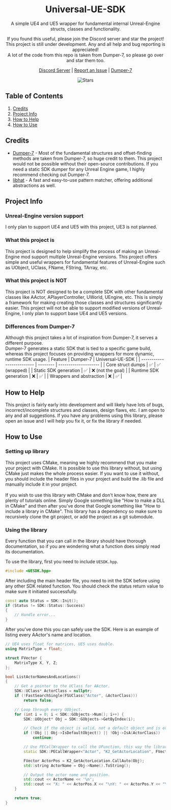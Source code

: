 ﻿<h1 align="center">Universal-UE-SDK</h1>

<p align="center">A simple UE4 and UE5 wrapper for fundamental internal Unreal-Engine structs, classes and functionality.
</p>
<p align="center">
  If you found this useful, please join the Discord server and star the project!<br>
  This project is still under development. Any and all help and bug reporting is appreciated!<br>
  A lot of the code from this repo is taken from Dumper-7, so please go over and star them too.
</p>

<p align="center">
	<a href="https://2ly.link/26uAo">Discord Server</a> |
	<a href="https://github.com/raax7/Universal-UE-SDK/issues">Report an Issue</a> |
	<a href="https://github.com/Encryqed/Dumper-7">Dumper-7</a>
</p>
<p align="center">
    <img alt="Stars" src="https://img.shields.io/github/stars/raax7/Universal-UE-SDK?color=blue&style=for-the-badge">
</p>

## Table of Contents
<ol>
    <li><a href="#credits">Credits</a></li>
    <li><a href="#project-info">Project Info</a></li>
    <li><a href="#how-to-help">How to Help</a></li>
    <li><a href="#how-to-use">How to Use</a></li>
</ol>


## Credits
- [Dumper-7](https://github.com/Encryqed/Dumper-7) - Most of the fundamental structures and offset-finding methods are taken from Dumper-7, so huge credit to them. This project would not be possible without their open-source contributions. If you need a static SDK dumper for any Unreal Engine game, I highly recommend checking out Dumper-7.
- [libhat](https://github.com/BasedInc/libhat) - A fast and easy-to-use pattern matcher, offering additional abstractions as well.


## Project Info
### Unreal-Engine version support
I only plan to support UE4 and UE5 with this project, UE3 is not planned.

### What this project is
This project is designed to help simplify the process of making an Unreal-Engine mod support multiple Unreal-Engine versions. This project offers simple and useful wrappers for fundamental features of Unreal-Engine such as UObject, UClass, FName, FString, TArray, etc.
### What this project is NOT
This project is NOT designed to be a complete SDK with other fundamental classes like AActor, APlayerController, UWorld, UEngine, etc. This is simply a framework for making creating those classes and structures significantly easier. This project will not be able to support modified versions of Unreal-Engine, I only plan to support base UE4 and UE5 versions.

### Differences from Dumper-7
Although this project takes a lot of inspiration from Dumper-7, it serves a different purpose.  
Dumper-7 generates a static SDK that is tied to a specific game build, whereas this project focuses on providing wrappers for more dynamic, runtime SDK usage.
| Feature                   | Dumper-7 | Universal-UE-SDK     |
| ------------------------- | -------- | -------------------- |
| Core struct dumps         | ✅        | ✅ (wrapped)       |
| Static SDK generation     | ✅        | ❌ (not the goal)  |
| Runtime SDK generation    | ❌        | ✅                 |
| Wrappers and abstraction  | ❌        | ✅                 |


## How to Help
This project is fairly early into development and will likely have lots of bugs, incorrect/incomplete structures and classes, design flaws, etc. I am open to any and all suggestions. If you have any problems using this library, please open an issue and I will help you fix it, or fix the library if needed.


## How to Use
### Setting up library
This project uses CMake, meaning we highly recommend that you make your project with CMake. It is possible to use this library without, but using CMake just makes the whole process easier. If you want to use it without, you should include the header files in your project and build the .lib file and manually include it in your project.
<br/><br/>
If you wish to use this library with CMake and don't know how, there are plenty of tutorials online. Simply Google something like "How to make a DLL in CMake" and then after you've done that Google something like "How to include a library in CMake". This library has a dependency so make sure to recursively clone the git project, or add the project as a git submodule.

### Using the library
Every function that you can call in the library should have thorough documentation, so if you are wondering what a function does simply read its documentation.

To use the library, first you need to include ``UESDK.hpp``.
```C++
#include <UESDK.hpp>
```

After including the main header file, you need to init the SDK before using any other SDK related function. You should check the status return value to make sure it initiated successfully.
```C++
const auto Status = SDK::Init();
if (Status != SDK::Status::Success)
{
    // Handle error...
}
```

After you've done this you can safely use the SDK. Here is an example of listing every AActor's name and location.
```C++
// UE4 uses float for matrices, UE5 uses double.
using MatrixType = float;

struct FVector {
    MatrixType X, Y, Z;
};

bool ListActorNamesAndLocations()
{
    // Get a pointer to the UClass for AActor.
    SDK::UClass* ActorClass = nullptr;
    if (!FastSearchSingle(FSUClass("Actor", &ActorClass)))
        return false;

    // Loop through every UObject.
    for (int i = 0; i < SDK::GObjects->Num(); i++) {
        SDK::UObject* Obj = SDK::GObjects->GetByIndex(i);

        // Check if the object is valid, not a default object and is or inherits from AActor.
        if (!Obj || Obj->IsDefaultObject() || !Obj->IsA(ActorClass))
            continue;

        // Use PECallWrapper to call the UFunction, this way the library will automatically setup the parameters struct for you.
        static SDK::PECallWrapper<"Actor", "K2_GetActorLocation", FVector()> K2_GetActorLocation;

        FVector ActorPos = K2_GetActorLocation.CallAuto(Obj);
        std::string ActorName = Obj->Name().ToString();

        // Output the actor name and position.
        std::cout << ActorName << '\n';
        std::cout << "X: " << ActorPos.X << "\nY: " << ActorPos.Y << "\nZ: " << ActorPos.Z << "\n\n";
    }

    return true;
}
```
